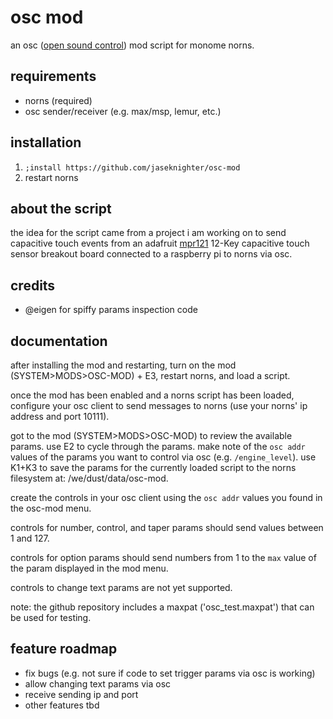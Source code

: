 # osc mod

an osc ([open sound control](https://monome.org/docs/norns/reference/osc)) mod script for monome norns.

## requirements

* norns (required)
* osc sender/receiver (e.g. max/msp, lemur, etc.)

## installation

1. `;install https://github.com/jaseknighter/osc-mod`
2. restart norns
  
## about the script
the idea for the script came from a project i am working on to send capacitive touch events from an adafruit [mpr121](https://learn.adafruit.com/adafruit-mpr121-12-key-capacitive-touch-sensor-breakout-tutorial) 12-Key capacitive touch sensor breakout board connected to a raspberry pi to norns via osc.

## credits

* @eigen for spiffy params inspection code

## documentation
after installing the mod and restarting, turn on the mod (SYSTEM>MODS>OSC-MOD) + E3, restart norns, and load a script.

once the mod has been enabled and a norns script has been loaded, configure your osc client to send messages to norns (use your norns' ip address and port 10111).

got to the mod (SYSTEM>MODS>OSC-MOD) to review the available params. use E2 to cycle through the params. make note of the `osc addr` values of the params you want to control via osc (e.g. `/engine_level`). use K1+K3 to save the params for the currently loaded script to the norns filesystem at: /we/dust/data/osc-mod.

create the controls in your osc client using the `osc addr` values you found in the osc-mod menu. 

controls for number, control, and taper params should send values between 1 and 127. 

controls for option params should send numbers from 1 to the `max` value of the param displayed in the mod menu.

controls to change text params are not yet supported.

note: the github repository includes a maxpat ('osc_test.maxpat') that can be used for testing.

## feature roadmap
* fix bugs (e.g. not sure if code to set trigger params via osc is working)
* allow changing text params via osc
* receive sending ip and port
* other features tbd

